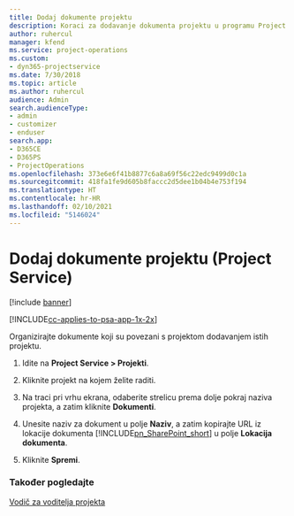 ```yaml
---
title: Dodaj dokumente projektu
description: Koraci za dodavanje dokumenta projektu u programu Project Service
author: ruhercul
manager: kfend
ms.service: project-operations
ms.custom:
- dyn365-projectservice
ms.date: 7/30/2018
ms.topic: article
ms.author: ruhercul
audience: Admin
search.audienceType:
- admin
- customizer
- enduser
search.app:
- D365CE
- D365PS
- ProjectOperations
ms.openlocfilehash: 373e6e6f41b8877c6a8a69f56c22edc9499d0c1a
ms.sourcegitcommit: 418fa1fe9d605b8faccc2d5dee1b04b4e753f194
ms.translationtype: HT
ms.contentlocale: hr-HR
ms.lasthandoff: 02/10/2021
ms.locfileid: "5146024"
---
```

# <a name="add-documents-to-a-project-project-service"></a>Dodaj dokumente projektu (Project Service)

[!include [banner](../includes/psa-now-project-operations.md)]

[!INCLUDE[cc-applies-to-psa-app-1x-2x](../includes/cc-applies-to-psa-app-1x-2x.md)]

Organizirajte dokumente koji su povezani s projektom dodavanjem istih projektu.  
  
1. Idite na **Project Service > Projekti**.  
  
2. Kliknite projekt na kojem želite raditi.  
  
3. Na traci pri vrhu ekrana, odaberite strelicu prema dolje pokraj naziva projekta, a zatim kliknite **Dokumenti**.  
  
4. Unesite naziv za dokument u polje **Naziv**, a zatim kopirajte URL iz lokacije dokumenta [!INCLUDE[pn_SharePoint_short](../includes/pn-sharepoint-short.md)] u polje **Lokacija dokumenta**.  
  
5. Kliknite **Spremi**.  
  
### <a name="see-also"></a>Također pogledajte  
 [Vodič za voditelja projekta](../psa/project-manager-guide.md)
